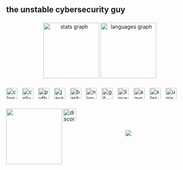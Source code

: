 <h2 align="left">the unstable cybersecurity guy</h2>

###

<div align="center">
  <img src="https://github-readme-stats.vercel.app/api?username=SaintHelios&hide_title=false&hide_rank=false&show_icons=true&include_all_commits=true&count_private=true&disable_animations=false&theme=dracula&locale=en&hide_border=true&order=1" height="150" alt="stats graph"  />
  <img src="https://github-readme-stats.vercel.app/api/top-langs?username=SaintHelios&locale=en&hide_title=false&layout=compact&card_width=320&langs_count=5&theme=dracula&hide_border=true&order=2&custom_title=C%20Supremacy." height="150" alt="languages graph"  />
</div>

###

<div align="left">
  <img src="https://skillicons.dev/icons?i=c" height="30" alt="c logo"  />
  <img width="5" />
  <img src="https://skillicons.dev/icons?i=cpp" height="30" alt="cplusplus logo"  />
  <img width="5" />
  <img src="https://skillicons.dev/icons?i=py" height="30" alt="python logo"  />
  <img width="5" />
  <img src="https://skillicons.dev/icons?i=js" height="30" alt="javascript logo"  />
  <img width="5" />
  <img src="https://skillicons.dev/icons?i=bash" height="30" alt="bash logo"  />
  <img width="5" />
  <img src="https://img.shields.io/badge/NixOS-5277C3?logo=nixos&logoColor=white&style=for-the-badge" height="30" alt="nixos logo"  />
  <img width="5" />
  <img src="https://img.shields.io/badge/Git-F05032?logo=git&logoColor=white&style=for-the-badge" height="30" alt="git logo"  />
  <img width="5" />
  <img src="https://img.shields.io/badge/Linux-FCC624?logo=linux&logoColor=black&style=for-the-badge" height="30" alt="linux logo"  />
  <img width="5" />
  <img src="https://cdn.jsdelivr.net/gh/devicons/devicon/icons/azure/azure-original.svg" height="30" alt="azure logo"  />
  <img width="5" />
  <img src="https://cdn.jsdelivr.net/gh/devicons/devicon/icons/slack/slack-original.svg" height="30" alt="slack logo"  />
  <img width="5" />
  <img src="https://cdn.jsdelivr.net/gh/devicons/devicon/icons/unix/unix-original.svg" height="30" alt="unix logo"  />
</div>

###

<img align="left" height="150" src="https://i.imgur.com/VjER2ui.gif"  />

###

<div align="left">
  <img src="https://img.shields.io/static/v1?message=@helioscq&logo=discord&label=&color=7289DA&logoColor=white&labelColor=&style=for-the-badge" height="35" alt="discord logo"  />
</div>

###

<div align="center">
  <img src="https://visitor-badge.laobi.icu/badge?page_id=SaintHelios.SaintHelios&"  />
</div>

###
